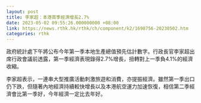 ```yaml
---
layout: post
title: 李家超：本港首季經濟增長2.7%
date: 2023-05-02 09:55:26.000000000 +08:00
link: https://news.rthk.hk/rthk/ch/component/k2/1698756-20230502.htm
categories: rthk
---
```


政府統計處下午將公布今年第一季本地生產總值預先估計數字。行政長官李家超出席行政會議前透露，第一季經濟表現錄得2.7%增長，扭轉對上一季負4.1%的經濟收縮。

李家超表示，一連串大型推廣活動刺激旅遊和消費，亦提振經濟。雖然第一季出口仍下跌，但隨著內地經濟持續較快增長以及本港航空運力加速恢復，相信第二季經濟會比第一季好，今年經濟一定比去年好。
